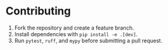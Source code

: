# Contributing

1. Fork the repository and create a feature branch.
2. Install dependencies with `pip install -e .[dev]`.
3. Run `pytest`, `ruff`, and `mypy` before submitting a pull request.
